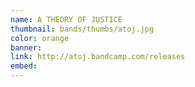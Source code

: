 ```yaml
---
name: A THEORY OF JUSTICE
thumbnail: bands/thumbs/atoj.jpg
color: orange
banner:
link: http://atoj.bandcamp.com/releases
embed:
---
```

